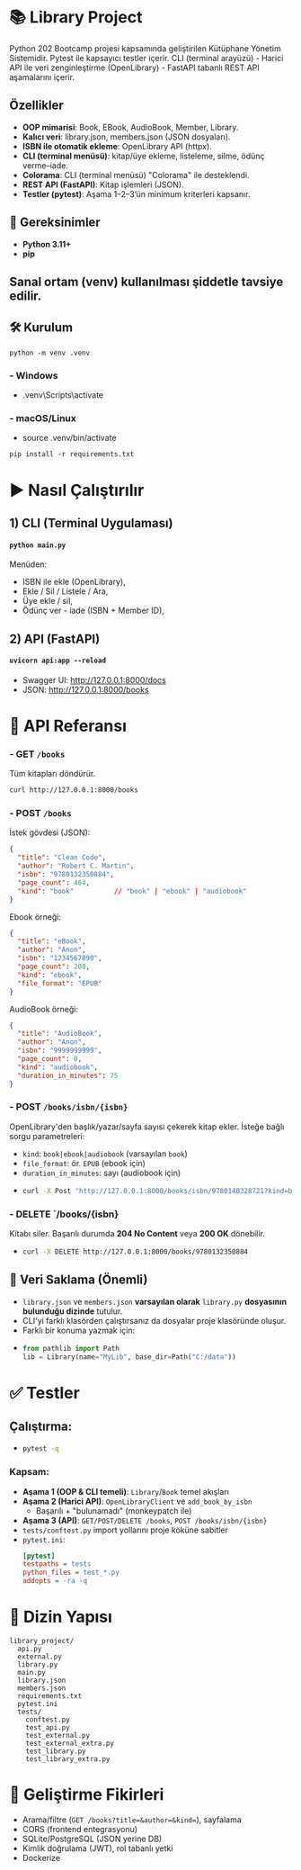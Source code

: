 # 📚 Library Project
Python 202 Bootcamp projesi kapsamında geliştirilen Kütüphane Yönetim Sistemidir. Pytest ile kapsayıcı testler içerir.
CLI (terminal arayüzü) - Harici API ile veri zenginleştirme (OpenLibrary) - FastAPI tabanlı REST API aşamalarını içerir.

## Özellikler
- **OOP mimarisi**: Book, EBook, AudioBook, Member, Library.
- **Kalıcı veri**: library.json, members.json (JSON dosyaları).
- **ISBN ile otomatik ekleme**: OpenLibrary API (httpx).
- **CLI (terminal menüsü)**: kitap/üye ekleme, listeleme, silme, ödünç verme–iade.
- **Colorama**: CLI (terminal menüsü) "Colorama" ile desteklendi.
- **REST API (FastAPI)**: Kitap işlemleri (JSON).
- **Testler (pytest)**: Aşama 1–2–3’ün minimum kriterleri kapsanır.

## 🧰 Gereksinimler

- **Python 3.11+**
- **pip**

## Sanal ortam (venv) kullanılması şiddetle tavsiye edilir.
## 🛠 Kurulum
`python -m venv .venv`
### - Windows
- .venv\Scripts\activate
### - macOS/Linux
- source .venv/bin/activate
  
`pip install -r requirements.txt`

# ▶ Nasıl Çalıştırılır

## 1) CLI (Terminal Uygulaması)
#### `python main.py`
Menüden:
- ISBN ile ekle (OpenLibrary),
- Ekle / Sil / Listele / Ara,
- Üye ekle / sil,
- Ödünç ver - iade (ISBN + Member ID),

## 2) API (FastAPI)
#### `uvicorn api:app --reload`
- Swagger UI: http://127.0.0.1:8000/docs
- JSON: http://127.0.0.1:8000/books

# 🧭 API Referansı

### - GET `/books`
Tüm kitapları döndürür.
```bash
curl http://127.0.0.1:8000/books
```
### - **POST** `/books`
İstek gövdesi (JSON):
```json
{
  "title": "Clean Code",
  "author": "Robert C. Martin",
  "isbn": "9780132350884",
  "page_count": 464,
  "kind": "book"          // "book" | "ebook" | "audiobook"
}
```
Ebook örneği:
```json
{
  "title": "eBook",
  "author": "Anon",
  "isbn": "1234567890",
  "page_count": 200,
  "kind": "ebook",
  "file_format": "EPUB"
}
```
AudioBook örneği:
```json
{
  "title": "AudioBook",
  "author": "Anon",
  "isbn": "9999999999",
  "page_count": 0,
  "kind": "audiobook",
  "duration_in_minutes": 75
}
```
### - **POST** `/books/isbn/{isbn}`
OpenLibrary'den başlık/yazar/sayfa sayısı çekerek kitap ekler.
İsteğe bağlı sorgu parametreleri:
- `kind`: `book|ebook|audiobook` (varsayılan `book`)
- `file_format`: ör. `EPUB` (ebook için)
- `duration_in_minutes`: sayı (audiobook için)
- ```bash
  curl -X Post "http://127.0.0.1:8000/books/isbn/9780140328721?kind=book"

### - **DELETE** `/books/{isbn}
Kitabı siler. Başarılı durumda **204 No Content** veya **200 OK** dönebilir.

- ```bash
  curl -X DELETE http://127.0.0.1:8000/books/9780132350884

## 💾 Veri Saklama (Önemli)
- `library.json` ve `members.json` **varsayılan olarak** `library.py` **dosyasının bulunduğu dizinde** tutulur.
- CLI'yi farklı klasörden çalıştırsanız da dosyalar proje klasöründe oluşur.
- Farklı bir konuma yazmak için:
- ```python
  from pathlib import Path
  lib = Library(name="MyLib", base_dir=Path("C:/data"))

# ✅ Testler
## Çalıştırma:
- ```bash
  pytest -q
### Kapsam:
- **Aşama 1 (OOP & CLI temeli)**: `Library`/`Book` temel akışları
- **Aşama 2 (Harici API)**: `OpenLibraryClient` ve `add_book_by_isbn`
  - Başarılı + "bulunamadı" (monkeypatch ile)
- **Aşama 3 (API)**: `GET/POST/DELETE /books`, `POST /books/isbn/{isbn}`
- `tests/conftest.py` import yollarını proje köküne sabitler
- `pytest.ini`:
  ```ini
  [pytest]
  testpaths = tests
  python_files = test_*.py
  addopts = -ra -q
# 📁 Dizin Yapısı
```text
library_project/
  api.py
  external.py
  library.py
  main.py
  library.json
  members.json
  requirements.txt
  pytest.ini
  tests/
    conftest.py
    test_api.py
    test_external.py
    test_external_extra.py
    test_library.py
    test_library_extra.py
```
# 🔮 Geliştirme Fikirleri
- Arama/filtre (`GET /books?title=&author=&kind=`), sayfalama
- CORS (frontend entegrasyonu)
- SQLite/PostgreSQL (JSON yerine DB)
- Kimlik doğrulama (JWT), rol tabanlı yetki
- Dockerize





    








